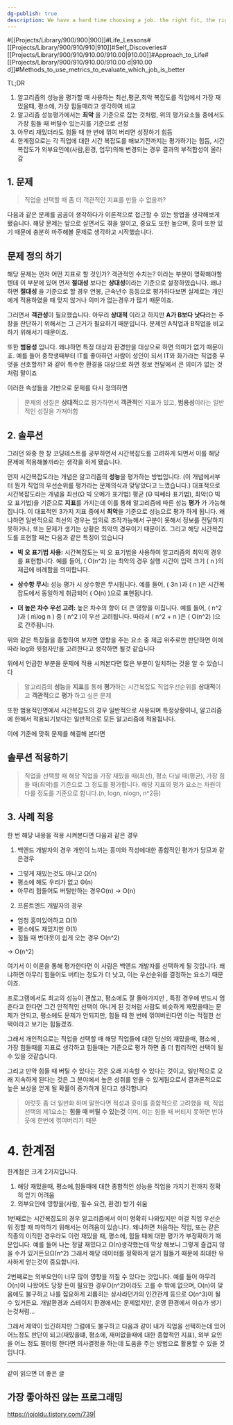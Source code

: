 ```yaml
---
dg-publish: true
description: We have a hard time choosing a job. the right fit, the right money, etc... It's important and difficult, but it's a problem we have to solve, right? So I thought about metrics. The idea came from computer science worst-case time complexity. The point is to do what you can sustain when it's hardest.
---
```

#[[Projects/Library/900/900\|900]]#Life_Lessons#[[Projects/Library/900/910/910\|910]]#Self_Discoveries#[[Projects/Library/900/910/910.00/910.00\|910.00]]#Approach_to_Life#[[Projects/Library/900/910/910.00/910.00 d\|910.00 d]]#Methods_to_use_metrics_to_evaluate_which_job_is_better

TL;DR
1. 알고리즘의 성능을 평가할 때 사용하는 최선,평균,최악 복잡도를 직업에서 가장 재밌을때,  평소에, 가장 힘들때라고 생각하여 비교
2. 알고리즘 성능평가에서는 **최악** 을 기준으로 잡는 것처럼, 위의 평가요소들 중에서도 가장 힘들 때 버틸수 있는지를 기준으로 선정
3. 아무리 재밌더라도 힘들 때 한 번에 꺾여 버리면 성장하기 힘듬
4. 한계점으로는 각 직업에 대한 시간 복잡도를 해보기전까지는 평가하기는 힘듬, 시간 복잡도가 외부요인에(사람,환경, 업무)의해 변경되는 경우 결과의 부적합성이 올라감

## 1. 문제
>   직업을 선택할 때 좀 더 객관적인 지표를 만들 수 없을까?

   다음과 같은 문제를 곰곰이 생각하다가 이론적으로 접근할 수 있는 방법을 생각해보게 됐습니다.
   해당 문제는 앞으로 살면서도 겪을 일이고, 중요도 또한 높으며, 흥미 또한 있기 때문에 충분히 마주해볼 문제로 생각하고 시작했습니다.

## 문제 정의 하기

해당 문제는 먼저 어떤 지표로 할 것인가? 객관적인 수치는? 이라는 부분이 명확해야할텐데 이 부분에 있어 먼저 **절대성** 보다는 **상대성**이라는 기준으로 설정하였습니다. 왜냐하면 **절대성** 을 기준으로 할 경우 연봉, 근속년수 등등으로 평가하다보면 실제로는 개인에게 적용하였을 때 맞지 않거나 의미가 없는경우가 많기 때문이죠. 

그러면서 **객관성**이 필요했습니다. 아무리 **상대적** 이라고 하지만  **A가 B보다 낫다**라는 주장을 판단하기 위해서는 그 근거가 필요하기 때문입니다. 문제인 A직업과 B직업을 비교하기 위해서기 때문이죠. 

또한 **범용성** 입니다. 왜냐하면 특정 대상과 환경만을 대상으로 하면 의미가 없기 때문이죠. 예를 들어 중학생때부터 IT를 좋아하던 사람이 성인이 되서 IT와 화가라는 직업중 무엇을 선호할까? 와 같이 특수한 환경을 대상으로 하면 정보 전달에서 큰 의미가 없는 것처럼 말이죠



이러한 속성들을 기반으로 문제를 다시 정의하면

> 문제의 성질은 **상대적**으로 평가하면서 **객관적**인 지표가 있고, **범용성**이라는 일반적인 성질을 가져야함 


## 2. 솔루션

그러던 와중 한 창 코딩테스트를 공부하면서 시간복잡도를 고려하게 되면서 이를 해당 문제에 적용해볼까라는 생각을 하게 됐습니다.

먼저 시간복잡도라는 개념은 알고리즘의 **성능**을 평가하는 방법입니다. (이 개념에서부터 뭔가 직업의 우선순위를 평가라는 문제의식과 맞닿았다고 느꼈습니다.) 대표적으로 시간복잡도라는 개념을 최선(Ω 빅 오메가 표기법) 평균 (Θ 빅쎄타 표기법), 최악(O 빅오 표기법)을 기준으로 **지표**를 가지는데 이를 통해 알고리즘에 따른 성능 **평가** 가 가능해집니다. 이 대표적인 3가지 지표 중에서 **최악**을 기준으로 성능으르 평가 하게 됩니다. 왜냐하면 일반적으로 최선의 경우는 임의로 조작가능해서 구분이 못해서 정보를 전달하지 못하거나, 또는 문제가 생기는 상황은 최악의 경우이기 때문이죠. 그리고 해당 시간복잡도를 표현할 때는 다음과 같은 특징이 있습니다

- **빅 오 표기법 사용:** 시간복잡도는 빅 오 표기법을 사용하여 알고리즘의 최악의 경우를 표현합니다. 예를 들어, \( O(n^2) \)는 최악의 경우 실행 시간이 입력 크기 \( n \)의 제곱에 비례함을 의미합니다.

- **상수항 무시:** 성능 평가 시 상수항은 무시됩니다. 예를 들어, \( 3n \)과 \( n \)은 시간복잡도에서 동일하게 취급되어 \( O(n) \)으로 표현됩니다.

- **더 높은 차수 우선 고려:** 높은 차수의 항이 더 큰 영향을 미칩니다. 예를 들어, \( n^2 \)과 \( n\log n \) 중 \( n^2 \)이 우선 고려됩니다. 따라서 \( n^2 + n \)은 \( O(n^2) \)으로 간주됩니다.


위와 같은 특징들을 종합하여 보자면 영향을 주는 요소 중 제곱 위주로만 판단하면 이에따라 log와 윗첨자만을 고려한다고 생각하면 될것 같습니다


위에서 언급한 부분을 문제에 적용 시켜본다면 많은 부분이 일치하는 것을 알 수 있습니다

> 알고리즘의 **성능**을 **지표**를 통해 **평가**하는 시간복잡도
> 직업우선순위를 **상대적**이고 **객관적**으로  **평가** 하고 싶은 문제

또한 범용적인면에서 시간복잡도의 경우 일반적으로 사용되며 특정상황이나, 알고리즘에 한해서 적용되기보다는 일반적으로 모든 알고리즘에 적용됩니다.

이에 기준에 맞춰 문제를 해결해 본다면
## 솔루션 적용하기

> 직업을 선택할 때 해당 직업을 가장 재밌을 때(최선), 평소 다닐 때(평균), 가장 힘들 때(최악)를 기준으로 그 정도를 평가합니다.
해당 지표의 평가 요소는 차원이 다를 정도를 기준으로 합니다.(n, logn, nlogn, n^2등)



## 3. 사례 적용
한 번 해당 내용을 적용 시켜본다면 다음과 같은 경우

1. 백엔드 개발자의 경우 개인이 느끼는 흥미와 적성에대한 종합적인 평가가 당므과 같은경우
- 그렇게 재밌는것도 아니고  Ω(n)
- 평소에 해도 우리가 없고 Θ(n)
- 아무리 힘들어도 버틸만하는 경우O(n)
-> O(n)

2. 프론트엔드 개발자의 경우
- 엄청 흥미있어하고  Ω(1)
- 평소에도 재밌지만 Θ(1)
- 힘들 때 번아웃이 쉽게 오는 경우 O(n^2)

-> O(n^2)

여기서 이 이론을 통해 평가한다면 이 사람은 백엔드 개발자를 선택하게 될 것입니다. 왜냐하면 아무리 힘들어도 버티는 정도가 더 낫고, 이는 우선순위를 결정하는 요소기 때문이죠.

프로그램에서도 최고의 성능이 괜찮고, 평소에도 잘 돌아가지만 , 특정 경우에 반드시 멈춘다고 한다면 그건 안적적인 선택이 아니게 된 것처럼
사람도 비슷하게 재밌을때는 문제가 안되고, 평소에도 문제가 안되지만, 힘들 때 한 번에 꺾여버린다면 이는 적절한 선택이라고 보기는 힘들겠죠.

그래서 개인적으로는 직업을 선택할 때 해당 직업들에 대한 당신의 재밌을때, 평소에 , 가장 힘들때를 지표로 생각하고 힘들때는 기준으로 평가 하면 좀 더 합리적인 선택이 될 수 있을 것같습니다.

그리고 만약 힘들 때 버틸 수 있다는 것은 오래 지속할 수 있다는 것이고, 일반적으로 오래 지속하게 된다는 것은 그 분야에서 높은 성취를 얻을 수 있게됨으로서 결과론적으로 높은 보상을 얻게 될 확률이 증가하게 된다고 생각합니다


> 이럿듯 좀 더 일반화 하며 말한다면 적성과 흥미를 종합적으로 고려했을 때, 직업 선택의 제1요소는 **힘들 때 버틸 수 있는것** 이며, 이는 힘들 때 버티지 못하면 번아웃에 한번에 꺾여버리기 때문



# 4. 한계점

한계점은 크게 2가지입니다.

1. 해당 재밌을때, 평소에,힘들때에 대한 종합적인 성능을 직업을 가지기 전까지 정확히 얻기 어려움
2. 외부요인에 영향을(사람, 필수 요건, 환경) 받기 쉬움


1번째로는 시간복잡도의 경우 알고리즘에서 이미 명확히 나와있지만 이걸 직업 우선순위 정할 때 파악하기 위해서는 어려움이 있습니다. 왜냐하면 처음하는 직업, 또는 같은 직종의 이직한 경우라도 이런 재밌을 때, 평소에, 힘들 때에 대한 평가가 부정확하기 때문입니다. 예를 들어 나는 정말 재밌다고 Ω(n)생각했는데 막상 해보니 그렇게 즐겁지 않을 수가 있거든요Ω(n^2) 그래서 해당 데이터를 정확하게 얻기 힘들기 때문에 최대한 유사하게 얻는것이 중요합니다.

2번째로는 외부요인이 너무 많이 영향을 끼칠 수 있다는 것입니다. 예를 들어 아무리 O(n)이 나왔어도 당장 돈이 필요한 경우O(n^2)이라도 고를 수 밖에 없으며, O(n)이 맞음에도 불구하고 나를 집요하게 괴롭히는 상사라던가의 인간관계 등으로 O(n^3)이 될 수 있거든요. 개발환경과 스테이지 환경에서는 문제없지만, 운영 환경에서 이슈가 생기는것처럼...


그래서 제약이 있긴하지만 그럼에도 불구하고 다음과 같이 내가 직업을 선택하는데 있어 어느정도 판단이 되고(재밌을떄, 평소에, 재미없을때에 대한 종합적인 지표), 외부 요인을 어느 정도 필터링 한다면 의사결정을 하는데 도움을 주는 방법으로 활용할 수 있을 것입니다.




---
같이 읽으면 더 좋은 글
## 가장 좋아하진 않는 프로그래밍
https://jojoldu.tistory.com/739| 

